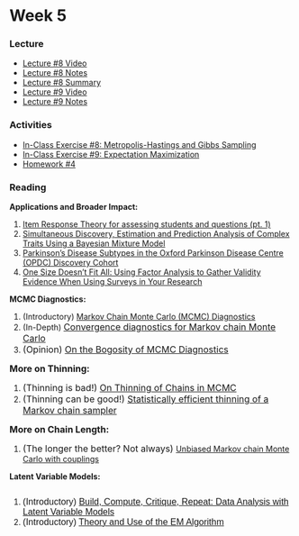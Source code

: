 # Week 5

### Lecture
- [Lecture #8 Video](https://youtu.be/y1WNKlA1ZhU)
- [Lecture #8 Notes](https://github.com/onefishy/am207/blob/master/Lectures/lecture_8_notes.ipynb)
- [Lecture #8 Summary](https://github.com/onefishy/am207/blob/master/Lectures/lecture_8_summary.ipynb)
- [Lecture #9 Video](https://youtu.be/KWv5k1QaXIk)
- [Lecture #9 Notes](https://github.com/onefishy/am207/blob/master/Lectures/lecture_9_notes.ipynb)

### Activities
- [In-Class Exercise #8: Metropolis-Hastings and Gibbs Sampling](https://deepnote.com/workspace/weiwei-pan-2902decb-902f-40cc-9fa6-af2e3f31f15b/project/AM207Fall202108-MH-and-Gibbs-ffeba275-6f2a-417c-be99-0eb0d0b27bfb)
- [In-Class Exercise #9: Expectation Maximization](https://deepnote.com/workspace/weiwei-pan-2902decb-902f-40cc-9fa6-af2e3f31f15b/project/AM207Fall202109-expectation-maximization-97a1d7fd-43fc-4570-810f-b2b90ef480be)
- [Homework #4](https://github.com/onefishy/am207/blob/master/HW/AM207_HW4.ipynb)

### Reading
<p><strong>Applications and Broader Impact:</strong></p>
<ol>
    <li><a class="inline_disabled" href="https://medium.com/@lucabenedetto/advantages-in-using-item-response-theory-for-assessing-students-and-more-4a9665258863" target="_blank" rel="noopener">Item Response Theory for assessing students and questions (pt. 1)</a></li>
    <li><a class="inline_disabled" href="https://journals.plos.org/plosgenetics/article?id=10.1371/journal.pgen.1004969" target="_blank" rel="noopener">Simultaneous Discovery, Estimation and Prediction Analysis of Complex Traits Using a Bayesian Mixture Model</a></li>
    <li><a class="inline_disabled" href="https://content.iospress.com/articles/journal-of-parkinsons-disease/jpd140523" target="_blank" rel="noopener">Parkinson&rsquo;s Disease Subtypes in the Oxford Parkinson Disease Centre (OPDC) Discovery Cohort</a></li>
    <li><a class="inline_disabled" href="https://www.ncbi.nlm.nih.gov/pmc/articles/PMC6757227/" target="_blank" rel="noopener">One Size Doesn&rsquo;t Fit All: Using Factor Analysis to Gather Validity Evidence When Using Surveys in Your Research</a></li>
</ol>
<p><strong>MCMC Diagnostics:</strong></p>
<ol>
    <li>(Introductory) <a href="https://www.statlect.com/fundamentals-of-statistics/Markov-Chain-Monte-Carlo-diagnostics">Markov Chain Monte Carlo (MCMC) Diagnostics</a></li>
    <li>(In-Depth)&nbsp;<a href="https://arxiv.org/pdf/1909.11827.pdf"><span style="font-family: inherit; font-size: 1rem;">Convergence diagnostics for Markov chain Monte Carlo</span></a></li>
    <li><span style="font-family: inherit; font-size: 1rem;">(Opinion) <a href="http://users.stat.umn.edu/~geyer/mcmc/diag.html">On the Bogosity of MCMC Diagnostics</a></span></li>
</ol>
<p><strong><span style="font-family: inherit; font-size: 1rem;">More on Thinning:</span></strong></p>
<ol>
    <li><span style="font-family: inherit; font-size: 1rem;">(Thinning is bad!) <a href="https://besjournals.onlinelibrary.wiley.com/doi/epdf/10.1111/j.2041-210X.2011.00131.x">On Thinning of Chains in MCMC</a></span></li>
    <li><span style="font-family: inherit; font-size: 1rem;">(Thinning can be good!) <a href="https://arxiv.org/pdf/1510.07727.pdf">Statistically efficient thinning of a Markov chain sampler</a></span></li>
</ol>
<p><strong><span style="font-family: inherit; font-size: 1rem;">More on Chain Length:</span></strong></p>
<ol>
    <li><span style="font-family: inherit; font-size: 1rem;"><span style="font-family: inherit; font-size: 1rem;">(The longer the better? Not always) </span></span><a href="https://arxiv.org/pdf/1708.03625.pdf">Unbiased Markov chain Monte Carlo with couplings</a></li>
</ol>
<p><strong>Latent Variable Models:</strong></p>
<div class="page" title="Page 1">
    <div class="section">
        <div class="layoutArea">
            <div class="column">
                <ol>
                    <li><span style="font-family: sans-serif; font-size: 1rem;">(Introductory) </span><a href="http://www.cs.columbia.edu/~blei/papers/Blei2014b.pdf"><span style="font-family: sans-serif; font-size: 1rem;">Build, Compute, Critique, Repeat: Data Analysis with Latent Variable Models</span></a></li>
                    <li><span style="font-family: sans-serif; font-size: 1rem;">(Introductory) </span><a href="http://mayagupta.org/publications/EMbookGuptaChen2010.pdf"><span style="font-family: sans-serif; font-size: 1rem;">Theory and Use of the EM Algorithm</span></a></li>
                </ol>
                <p>&nbsp;</p>
            </div>
        </div>
    </div>
</div>
